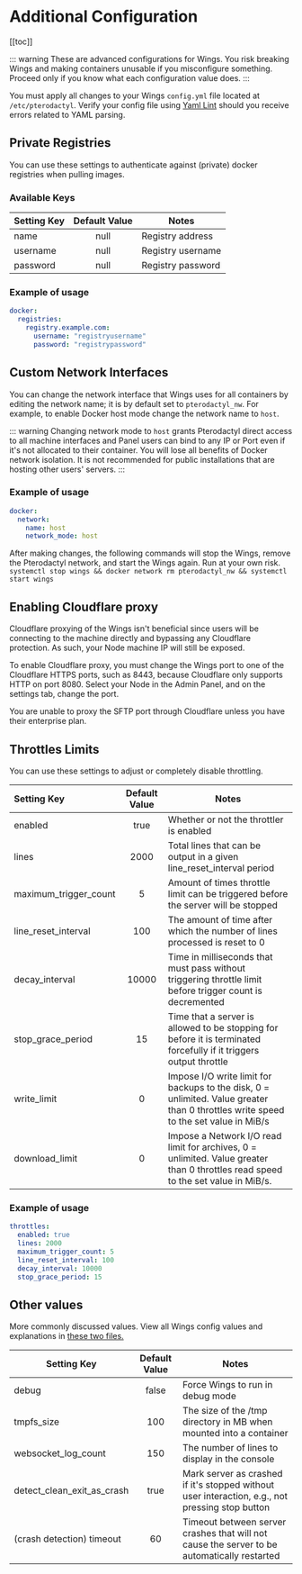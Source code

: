 # Additional Configuration

[[toc]]

::: warning
These are advanced configurations for Wings. You risk breaking Wings and making containers unusable if
you misconfigure something. Proceed only if you know what each configuration value does.
:::

You must apply all changes to your Wings `config.yml` file located at `/etc/pterodactyl`. Verify your config file using [Yaml Lint](http://www.yamllint.com/) should you receive errors related to YAML parsing.

## Private Registries

You can use these settings to authenticate against (private) docker registries when pulling images.

### Available Keys

| Setting Key | Default Value | Notes             |
| ----------- | :-----------: | ----------------- |
| name        |     null      | Registry address  |
| username    |     null      | Registry username |
| password    |     null      | Registry password |

### Example of usage

```yml
docker:
  registries:
    registry.example.com:
      username: "registryusername"
      password: "registrypassword"
```

## Custom Network Interfaces

You can change the network interface that Wings uses for all containers by editing the network name; it is by default set to `pterodactyl_nw`. For example, to enable Docker host mode change the network name to `host`.

::: warning
Changing network mode to `host` grants Pterodactyl direct access to all machine interfaces and Panel users can bind to any IP or Port even if it's not allocated to their container. You will lose all benefits of Docker network isolation. It is not recommended for public installations that are hosting other users' servers.
:::

### Example of usage

```yml
docker:
  network:
    name: host
    network_mode: host    
```

After making changes, the following commands will stop the Wings, remove the Pterodactyl network, and start the Wings again. Run at your own risk.
`systemctl stop wings && docker network rm pterodactyl_nw && systemctl start wings`

## Enabling Cloudflare proxy

Cloudflare proxying of the Wings isn't beneficial since users will be connecting to the machine directly and bypassing any Cloudflare protection. As such, your Node machine IP will still be exposed.

To enable Cloudflare proxy, you must change the Wings port to one of the Cloudflare HTTPS ports, such as 8443, because Cloudflare only supports HTTP on port 8080. Select your Node in the Admin Panel, and on the settings tab, change the port.

You are unable to proxy the SFTP port through Cloudflare unless you have their enterprise plan.

## Throttles Limits

You can use these settings to adjust or completely disable throttling.

| Setting Key           | Default Value | Notes                                                                                                                               |
| :-------------------- | :-----------: | ----------------------------------------------------------------------------------------------------------------------------------- |
| enabled               |     true      | Whether or not the throttler is enabled                                                                                             |
| lines                 |     2000      | Total lines that can be output in a given line_reset_interval period                                                                |
| maximum_trigger_count |       5       | Amount of times throttle limit can be triggered before the server will be stopped                                                   |
| line_reset_interval   |      100      | The amount of time after which the number of lines processed is reset to 0                                                          |
| decay_interval        |     10000     | Time in milliseconds that must pass without triggering throttle limit before trigger count is decremented                           |
| stop_grace_period     |      15       | Time that a server is allowed to be stopping for before it is terminated forcefully if it triggers output throttle                  |
| write_limit           |       0       | Impose I/O write limit for backups to the disk, 0 = unlimited. Value greater than 0 throttles write speed to the set value in MiB/s |
| download_limit        |       0       | Impose a Network I/O read limit for archives, 0 = unlimited. Value greater than 0 throttles read speed to the set value in MiB/s.   |

### Example of usage

```yml
throttles:
  enabled: true
  lines: 2000
  maximum_trigger_count: 5
  line_reset_interval: 100
  decay_interval: 10000
  stop_grace_period: 15
```

## Other values

More commonly discussed values. View all Wings config values and explanations in [these two files.](https://github.com/pterodactyl/wings/tree/develop/config)

| Setting Key                | Default Value | Notes                                                                                           |
| -------------------------- | :-----------: | ----------------------------------------------------------------------------------------------- |
| debug                      |     false     | Force Wings to run in debug mode                                                                |
| tmpfs_size                 |      100      | The size of the /tmp directory in MB when mounted into a container                              |
| websocket_log_count        |      150      | The number of lines to display in the console                                                   |
| detect_clean_exit_as_crash |     true      | Mark server as crashed if it's stopped without user interaction, e.g., not pressing stop button |
| (crash detection) timeout  |      60       | Timeout between server crashes that will not cause the server to be automatically restarted     |
